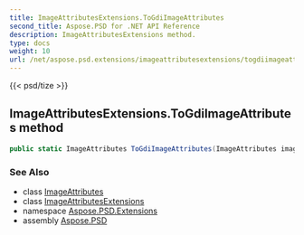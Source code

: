 ```yaml
---
title: ImageAttributesExtensions.ToGdiImageAttributes
second_title: Aspose.PSD for .NET API Reference
description: ImageAttributesExtensions method. 
type: docs
weight: 10
url: /net/aspose.psd.extensions/imageattributesextensions/togdiimageattributes/
---
```

{{< psd/tize >}}
## ImageAttributesExtensions.ToGdiImageAttributes method

```csharp
public static ImageAttributes ToGdiImageAttributes(ImageAttributes imageAttributes)
```

### See Also

* class [ImageAttributes](../../../aspose.psd/imageattributes/)
* class [ImageAttributesExtensions](../)
* namespace [Aspose.PSD.Extensions](../../imageattributesextensions/)
* assembly [Aspose.PSD](../../../)


